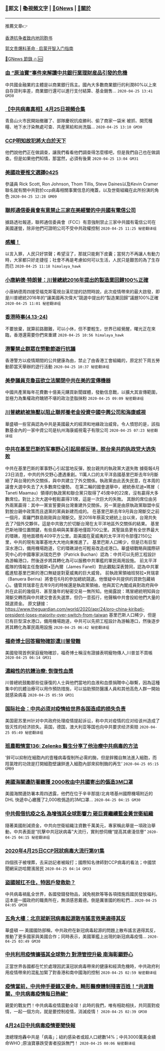###  [:eagle:郭文](https://github.com/ourhimalayas/txt) | [:books:視頻文字](https://github.com/ourhimalayas/txt/blob/master/content/README.md) | [:newspaper:GNews](https://github.com/ourhimalayas/txt/blob/master/content/gnews/README.md) | [:pray:關於](https://github.com/ourhimalayas/home/tree/master/about)
---

推薦文章:point_right:

[香港抗争者致内地同胞书](https://github.com/ourhimalayas/news/blob/master/2019/08/a_letter_from_the_hong_kong_people.md)

[郭文贵爆料革命 · 启蒙开智入门指南](https://github.com/ourhimalayas/txt/issues/1)

[:newspaper:GNews 節錄 :fire: :new:](https://github.com/ourhimalayas/txt/blob/master/content/gnews/README.md) 



### [由 “原油寶”事件來解讀中共銀行業理財産品引發的危機](/content/gnews/1/README.md)

中共國金融業的主體是以商業銀行爲主。國內大多數商業銀行的利潤80%以上來自存貸利率差，商業銀行還可以進行支付結算、基金銷售...  `2020-04-25 13:41 GM30`

### [【中共病毒真相】4月25日視頻合集](/content/gnews/2/README.md)

青島山火市民開始撤離了、部隊慶祝抗疫勝利、偷了商家一袋米 被抓、開荒種糧、地下水汙染無處可查、共産黨給和尚洗腦…  `2020-04-25 13:10 GM30`

### [CCP明知故犯將大白於天下](/content/gnews/3/README.md)

他們說他們正在做調查，讓我們看看他們調查得怎麼樣吧，但是我們自己也在做調查。但是如果他們知情，那當然，必須有後果  `2020-04-25 13:04 GM31`

### [美國政要推文選譯0425](/content/gnews/4/README.md)

參議員 Rick Scott, Ron Johnson, Thom Tillis, Steve Daines以及Kevin Cramer聯名就有關中共對於ccp病毒相關事實信息的掩蓋，以及世衛組織在此所扮演的角色  `2020-04-25 12:28 GM09`

### [聯邦通信委員會有意禁止三家在美經營的中共國有電信公司](/content/gnews/5/README.md)

據路透社報道，聯邦通信委員會（FCC）有意強制禁止三家中共國有電信公司在美國運營，除非他們可證明公司不受中共政權控制  `2020-04-25 11:25 秘密翻译组`

### [感觸！](/content/gnews/6/README.md)

以言入罪，人民只好禁聲；希望沒了，那就只能剩下皮囊；當努力不再讓人有動力時，大家都只好走捷徑；社會不再是考慮如何可以生活，人民只是艱苦的為了生存而已  `2020-04-25 11:18 himalaya_hawk`

### [小唐納德·特朗普：川普總統2016年提出的製造業回歸100%正確](/content/gnews/7/README.md)

小唐納德周四接受福克斯電視台漢尼提的訪問時說，此次疫情帶來的最大啟發，即是川普總統2016年的“讓美國再次偉大”競選中提出的“製造業回歸”議題100%正確  `2020-04-25 11:01 秘密翻译组`

### [香港時事(4.13-24)](/content/gnews/8/README.md)

不要放棄，就算前路艱難，可以小休，但不要輕生，世界已經覺醒，曙光正在來臨，香港還需要你們來重建  `2020-04-25 10:56 himalaya_hawk`

### [港警禁止群眾在勞動節遊行抗議](/content/gnews/9/README.md)

香港警方以疫情期間的公共健康為由，禁止了由香港工會組織的，原定於下周五勞動節當天舉辦的遊行活動  `2020-04-25 10:37 秘密翻译组`

### [美參議員克魯茲欲立法關閉中共在美的宣傳機器](/content/gnews/10/README.md)

中國共產黨每年花費數十億美元購買新聞媒體，發動信息戰，以擴大其宣傳範圍，並極力為集權政府醜陋不堪的政治塗脂抹粉  `2020-04-25 09:09 秘密翻译组`

### [川普總統被施壓以阻止聯邦養老金投資中國中興公司和海康威視](/content/gnews/11/README.md)

華盛頓一些官員認為中共是美國最大的經濟和地緣政治威脅。令人憤怒的是，該指數基金內的一家中資公司是杭州海康威視電子有限公司  `2020-04-25 07:23 秘密翻译组`

### [中共在基里巴斯的军事野心引起局部反弹，脱台亲共的执政党大选失败](/content/gnews/12/README.md)

中共在基里巴斯的軍事野心引起當地反彈，脫台親共的執政黨大選失敗
據衛報4月23日消息，中共的外交野心遭遇重創。11萬人口的太平洋島國基里巴斯去年9月斷絕了與台灣的外交關係，與中共建立了外交關係。執政黨由此丟失民意，在本周的議會大選中失去了大多數席位優勢。
在第二輪的國會選舉中，總統泰尼迪•瑪冒（ Taneti Maamau）領導的執政黨和聯合黨只取得了45席中的22席，沒有贏得大多數席位。對比上次大選中輕鬆贏得31席，這是一次巨大的失敗。
其餘的席位由另外兩黨贏得：其中一黨宣誓要與台灣重建外交關係，另一黨是由原執政黨聯盟中反對脫台親中政策而且退黨的黨員新建而成的。
在基里巴斯去年9月與台灣斷交之前一個月，索羅門群島剛剛與台灣斷交。至2016年蔡英文總統上台以來，台灣共失去了7個外交夥伴。這是中共致力於切斷台灣在太平洋地區外交關係的結果。
基里巴斯地理位置關鍵，有些島嶼與美軍基地僅距700公里。其聖誕島更有全世界最大的環礁，陸地面積有409平方公里。距美國在夏威夷的太平洋司令部僅2150公里，中共的現有海軍基地大大地向東推進了。
基里巴斯人口稀少，但是已有巨型深水港口，備用機場跑道，它的環礁湖也可輕易改造成港口。華盛頓戰略與國際研究中心的中國專家派瑞克巴參（Patrick Buchan）認為：中共可以先把工程設計為游輪港口，然後逐步將其轉化為可以服務中共軍艦的軍民兩用設施。
前太平洋艦隊的情報主任詹姆斯•范內爾（James Fanell）對此觀點深表贊同，認為中共軍艦進駐基里巴斯的港口無疑是對夏威夷的巨大威脅。
前執政黨領䄂班努拉•貝瑞拿（Banuera Berina）將會在6月的參加總統競選。他懷疑中共提供的貸款包藏禍心。儘管貝瑞拿在去年9月的時候還是執政黨領䄂，他與其它內閣成員對政府與中共在此前的幾個月、甚至幾年的秘密交易一無所知。他揭露說：瑪冒總統明知與台灣斷交轉而與中共建交會丟失選票，但仍一意孤行，他聲稱中共會投給他們大量的競選資金。
原文鏈接：
https://www.theguardian.com/world/2020/apr/24/pro-china-kiribati-president-loses-majority-over-switch-from-taiwan
基里巴斯人口稀少，但是已有巨型深水港口，備用機場跑道，中共可以先把工程設計為游輪港口，然後逐步將其轉化為軍民兩用設施  `2020-04-25 06:42 秘密翻译组`

### [福奇博士回答寵物確診遭川普發難](/content/gnews/13/README.md)

美國發現首例家庭寵物確診，福奇博士稱沒有證據表明寵物傳人,川普並不買帳  `2020-04-25 06:14 GM31`

### [濃縮性的抗體治療: 恢復性血漿](/content/gnews/14/README.md)

川普總統鼓勵那些從康復的人士與他們當地的血液和血漿捐贈中心聯繫，因為這種集中的抗體治療可以用作預防措施，可以協助預防醫護人員和其他高危人群一開始就感染病毒  `2020-04-25 05:59 GM31`

### [国际社会：中共必须对疫情给世界各国造成的损失负责](/content/gnews/15/README.md)

美国密苏里州针对中共政府处理疫情提起诉讼，称中共对疫情的应对给该州造成了毁灭性的经济损失。英国，德国，澳大利亚等国也向中共要求经济索赔  `2020-04-25 05:49 秘密翻译组`

### [班農戰情室136: Zelenko 醫生分享了他治療中共病毒的方法](/content/gnews/16/README.md)

’鋅可以抑制在細胞內的壹種病毒復制所必需的酶，但是鋅獨自無法進入細胞，而羥氯喹的功效是打開細胞壁讓鋅進入細胞內部來抑制酶的再生‘  `2020-04-25 05:15 GM09`

### [美國海關邊防署繳獲 2000枚由中共國寄出的僞造3M口罩](/content/gnews/17/README.md)

美國海關邊防署本周四透露，他們在位于辛辛那提/北肯塔基州國際機場附近的DHL 快遞中心繳獲了2,000枚僞造的3M口罩...  `2020-04-25 04:15 GM30`

### [中共假借抗疫之名 為增強其全球影響力 砸巨資繼續藍金黃世衛組織](/content/gnews/18/README.md)

隨著美國削減資金，中共向世衛組織注資數千萬美元，專家稱此舉是一項政治舉動，中共表面是“抗擊中共冠狀病毒”大流行，實則想伺機“提高其膚淺信譽“  `2020-04-25 04:15 秘密翻译组`

### [2020年4月25日CCP冠狀病毒大流行第91集](/content/gnews/19/README.md)

四個孩子被埋葬，去采訪記者被毆打；國際知名律師對CCP病毒的看法；中國禁聞網采訪哈爾濱居民  `2020-04-25 04:14 GM33`

### [盜國賊扛不住，特困戶發救助？](/content/gnews/20/README.md)

中共病毒禍亂全世界，各國發錢發物品，減免稅款等等各項措施爲國民發放福利。這本是一國政府的職責所在，無須感恩戴德。倒是厲害國的粉紅們...  `2020-04-25 04:05 GM30`

### [五角大樓：北京就新冠病毒起源散布謠言效果適得其反](/content/gnews/21/README.md)

華盛頓 — 美國國防部稱，中共政府在新冠病毒起源的問題上散布謠言適得其反，推動了更多國家與美國合作；同時表示，美國軍艦上出現的新冠病毒疫情...  `2020-04-25 03:49 GM30`

### [中共利用疫情擴張其全球勢力 對港管控升級 南海彰顯野心](/content/gnews/22/README.md)

正當世界各國都在忙於處理因武漢冠狀病毒帶來的健康和經濟危機時，中共政府利用疫情帶來的混亂加緊了對香港和南中國海的控制  `2020-04-25 02:59 秘密翻译组`

### [疫情當前，中共伸手要錢又要命，畸形醫療體制殘害百姓！“共渡難關，中共病毒疫情每日熱線”](/content/gnews/23/README.md)

親愛的戰友們！中共病毒疫情震動全球！此時的我們，唯有相助相扶，共同面對疫情，一起一個方向，就是要控制疫情，消滅疫情！  `2020-04-25 02:39 GM30`

### [4月24日中共病毒疫情要聞快報](/content/gnews/24/README.md)

澳總理炮轟中共是「病毒」；紐約感染者或超人口總數14%；中共3000萬美金續命WHO ;原油寶暴跌受害者投訴無門！  `2020-04-25 00:06 秘密翻译组`

